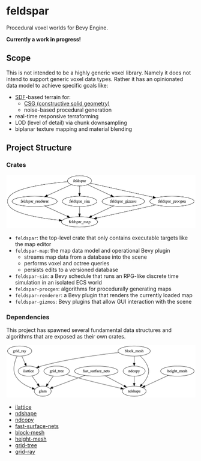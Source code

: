 # feldspar

Procedural voxel worlds for Bevy Engine.

**Currently a work in progress!**

## Scope

This is not intended to be a highly generic voxel library. Namely it does not intend to support generic voxel data types.
Rather it has an opinionated data model to achieve specific goals like:

- [SDF](https://en.wikipedia.org/wiki/Signed_distance_function)-based terrain for:
  - [CSG (constructive solid geometry)](https://en.wikipedia.org/wiki/Constructive_solid_geometry)
  - noise-based procedural generation
- real-time responsive terraforming
- LOD (level of detail) via chunk downsampling
- biplanar texture mapping and material blending

## Project Structure

### Crates

![crates](assets/crates.png)

- `feldspar`: the top-level crate that only contains executable targets like the map editor
- `feldspar-map`: the map data model and operational Bevy plugin
  - streams map data from a database into the scene
  - performs voxel and octree queries
  - persists edits to a versioned database
- `feldspar-sim`: a Bevy schedule that runs an RPG-like discrete time simulation in an isolated ECS world
- `feldspar-procgen`: algorithms for procedurally generating maps
- `feldspar-renderer`: a Bevy plugin that renders the currently loaded map
- `feldspar-gizmos`: Bevy plugins that allow GUI interaction with the scene

### Dependencies

This project has spawned several fundamental data structures and algorithms that are exposed as their own crates.

![dependencies](assets/dependencies.png)

- [ilattice](https://github.com/bonsairobo/ilattice-rs)
- [ndshape](https://github.com/bonsairobo/ndshape-rs)
- [ndcopy](https://github.com/bonsairobo/ndcopy-rs)
- [fast-surface-nets](https://github.com/bonsairobo/fast-surface-nets-rs)
- [block-mesh](https://github.com/bonsairobo/block-mesh-rs)
- [height-mesh](https://github.com/bonsairobo/height-mesh-rs)
- [grid-tree](https://github.com/bonsairobo/grid-tree-rs)
- [grid-ray](https://github.com/bonsairobo/grid-ray-rs)

